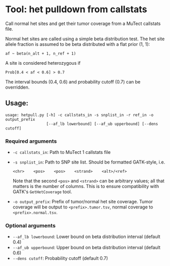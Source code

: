 # Tool: het pulldown from callstats

Call normal het sites and get their tumor coverage from a MuTect callstats file.

Normal het sites are called using a simple beta distribution test. 
The het site allele fraction is assumed to be beta distributed with a flat prior (1, 1):

```
af ~ beta(n_alt + 1, n_ref + 1)
```

A site is considered heterozygous if

```
Prob[0.4 < af < 0.6] > 0.7
```

The interval bounds (0.4, 0.6) and probability cutoff (0.7) can be overridden.

## Usage:

```
usage: hetpull.py [-h] -c callstats_in -s snplist_in -r ref_in -o output_prefix 
                  [--af_lb lowerbound] [--af_ub upperbound] [--dens cutoff]

```

### Required arguments

* `-c callstats_in`: Path to MuTect 1 callstats file
* `-s snplist_in`: Path to SNP site list. Should be formatted GATK-style, i.e.

   ```
   <chr>    <pos>    <pos>    <strand>    <alt>/<ref>
   ```
   
  Note that the second `<pos>` and `<strand>` can be arbitrary values; all that matters is the number of columns.
  This is to ensure compatibility with GATK's `GetHetCoverage` tool.

* `-o output_prefix`: Prefix of tumor/normal het site coverage. Tumor coverage will be output to `<prefix>.tumor.tsv`, normal coverage to `<prefix>.normal.tsv`.

### Optional arguments

* `--af_lb lowerbound`: Lower bound on beta distribution interval (default 0.4)
* `--af_ub upperbound`: Upper bound on beta distribution interval (default 0.6)
* `--dens cutoff`: Probability cutoff (default 0.7)
